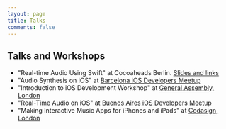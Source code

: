 ```yaml
---
layout: page
title: Talks
comments: false
---
```


## Talks and Workshops


* "Real-time Audio Using Swift" at Cocoaheads Berlin. [Slides and links](http://faturl.com/swiftyaudio)
* "Audio Synthesis on iOS" at [Barcelona iOS Developers Meetup](http://www.meetup.com/nsbarcelona/events/122146782/)
* "Introduction to iOS Development Workshop" at [General Assembly, London](https://generalassemb.ly/education/introduction-to-ios-development/london)
* "Real-Time Audio on iOS" at [Buenos Aires iOS Developers Meetup](http://www.meetup.com/Desarrolladores-iOS-de-Argentina/events/124618522/)
* "Making Interactive Music Apps for iPhones and iPads" at [Codasign, London](http://learning.codasign.com/index.php?title=Making_Interactive_Music_Apps_for_iPhones_and_iPads_%E2%80%93_Day_Course)
